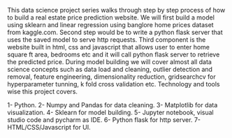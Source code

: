 This data science project series walks through step by step process of how to build a real estate price prediction website. We will first build a model using sklearn and linear regression using banglore home prices dataset from kaggle.com. Second step would be to write a python flask server that uses the saved model to serve http requests. Third component is the website built in html, css and javascript that allows user to enter home square ft area, bedrooms etc and it will call python flask server to retrieve the predicted price. During model building we will cover almost all data science concepts such as data load and cleaning, outlier detection and removal, feature engineering, dimensionality reduction, gridsearchcv for hyperparameter tunning, k fold cross validation etc. Technology and tools wise this project covers.

1- Python.
2- Numpy and Pandas for data cleaning.
3- Matplotlib for data visualization.
4- Sklearn for model building.
5- Jupyter notebook, visual studio code and pycharm as IDE.
6- Python flask for http server.
7- HTML/CSS/Javascript for UI.

